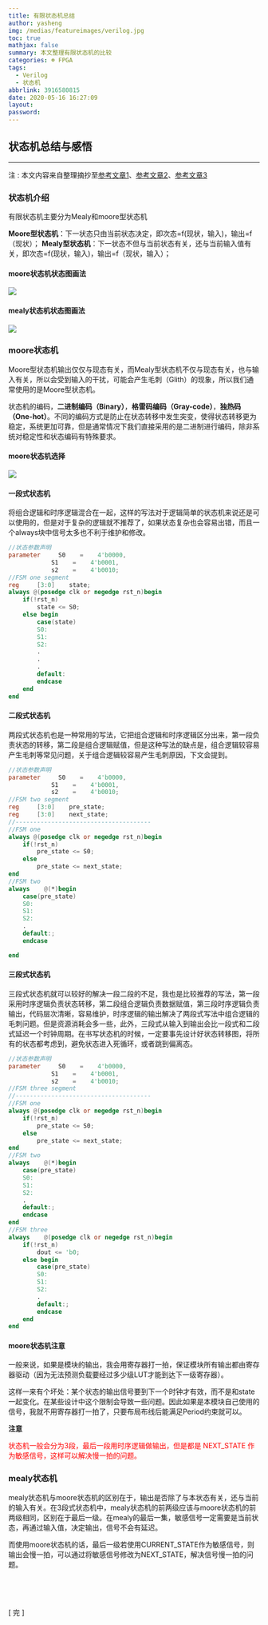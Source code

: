 ```yaml
---
title: 有限状态机总结
author: yasheng
img: /medias/featureimages/verilog.jpg
toc: true
mathjax: false
summary: 本文整理有限状态机的比较
categories: ☸ FPGA
tags:
  - Verilog
  - 状态机
abbrlink: 3916580815
date: 2020-05-16 16:27:09
layout:
password:
---
```


## 状态机总结与感悟

---

注 : 本文内容来自整理摘抄至[参考文章1](https://www.cnblogs.com/zzjjhh250/archive/2010/12/22/1914129.html)、[参考文章2](https://www.cnblogs.com/ninghechuan/p/7898297.html)、[参考文章3](https://www.cnblogs.com/zxl2431/archive/2010/10/07/1845154.html)

### 状态机介绍

有限状态机主要分为Mealy和moore型状态机

**Moore型状态机**：下一状态只由当前状态决定，即次态=f(现状，输入)，输出=f（现状）；
**Mealy型状态机**：下一状态不但与当前状态有关，还与当前输入值有关，即次态=f(现状，输入)，输出=f（现状，输入）；

#### moore状态机状态图画法

<img src="/images/post_images/verilog_fsm_moore_mealy/fsm_01.png">

#### mealy状态机状态图画法

<img src="/images/post_images/verilog_fsm_moore_mealy/fsm_02.png">

### moore状态机

Moore型状态机输出仅仅与现态有关，而Mealy型状态机不仅与现态有关，也与输入有关，所以会受到输入的干扰，可能会产生毛刺（Glith）的现象，所以我们通常使用的是Moore型状态机。

状态机的编码，**二进制编码（Binary）**，**格雷码编码（Gray-code）**，**独热码（One-hot）**。不同的编码方式是防止在状态转移中发生突变，使得状态转移更为稳定，系统更加可靠，但是通常情况下我们直接采用的是二进制进行编码，除非系统对稳定性和状态编码有特殊要求。

#### moore状态机选择

<img src="/images/post_images/verilog_fsm_moore_mealy/fsm_03.png">

#### 一段式状态机

将组合逻辑和时序逻辑混合在一起，这样的写法对于逻辑简单的状态机来说还是可以使用的，但是对于复杂的逻辑就不推荐了，如果状态复杂也会容易出错，而且一个always块中信号太多也不利于维护和修改。

```verilog
//状态参数声明
parameter     S0    =    4'b0000,
            S1    =    4'b0001,
            s2    =    4'b0010;
//FSM one segment
reg     [3:0]    state;
always @(posedge clk or negedge rst_n)begin
    if(!rst_n)
        state <= S0;
    else begin
        case(state)
        S0:
        S1:
        S2:
        .
        .
        .
        default:
        endcase 
    end
end
```

#### 二段式状态机

两段式状态机也是一种常用的写法，它把组合逻辑和时序逻辑区分出来，第一段负责状态的转移，第二段是组合逻辑赋值，但是这种写法的缺点是，组合逻辑较容易产生毛刺等常见问题，关于组合逻辑较容易产生毛刺原因，下文会提到。

```verilog
//状态参数声明
parameter     S0    =    4'b0000,
            S1    =    4'b0001,
            s2    =    4'b0010;
//FSM two segment
reg     [3:0]    pre_state;
reg     [3:0]    next_state;
//--------------------------------------
//FSM one
always @(posedge clk or negedge rst_n)begin
    if(!rst_n)
        pre_state <= S0;
    else 
        pre_state <= next_state;
end
//FSM two
always    @(*)begin
    case(pre_state)
    S0:
    S1:
    S2:
    .
    default:;
    endcase

end
```

#### 三段式状态机

三段式状态机就可以较好的解决一段二段的不足，我也是比较推荐的写法，第一段采用时序逻辑负责状态转移，第二段组合逻辑负责数据赋值，第三段时序逻辑负责输出，代码层次清晰，容易维护，时序逻辑的输出解决了两段式写法中组合逻辑的毛刺问题。但是资源消耗会多一些，此外，三段式从输入到输出会比一段式和二段式延迟一个时钟周期。在书写状态机的时候，一定要事先设计好状态转移图，将所有的状态都考虑到，避免状态进入死循环，或者跳到偏离态。

```verilog
//状态参数声明
parameter     S0    =    4'b0000,
            S1    =    4'b0001,
            s2    =    4'b0010;
//FSM three segment
//--------------------------------------
//FSM one
always @(posedge clk or negedge rst_n)begin
    if(!rst_n)
        pre_state <= S0;
    else 
        pre_state <= next_state;
end
//FSM two
always    @(*)begin
    case(pre_state)
    S0:
    S1:
    S2:
    .
    default:;
    endcase
end
//FSM three
always    @(posedge clk or negedge rst_n)begin
    if(!rst_n)
        dout <= 'b0;
    else begin
        case(pre_state)
        S0:    
        S1:
        S2:
        .
        default:;
        endcase
    end
end
```

#### moore状态机注意

一般来说，如果是模块的输出，我会用寄存器打一拍，保证模块所有输出都由寄存器驱动（因为无法预测负载要经过多少级LUT才能到达下一级寄存器）。

这样一来有个坏处：某个状态的输出信号要到下一个时钟才有效，而不是和state一起变化。在某些设计中这个限制会导致一些问题。因此如果是本模块自己使用的信号，我就不用寄存器打一拍了，只要布局布线后能满足Period约束就可以。 

**注意**

<font color = "red">状态机一般会分为3段，最后一段用时序逻辑做输出，但是都是 NEXT_STATE 作为敏感信号，这样可以解决慢一拍的问题。</font>

### mealy状态机

mealy状态机与moore状态机的区别在于，输出是否除了与本状态有关，还与当前的输入有关。在3段式状态机中，mealy状态机的前两级应该与moore状态机的前两级相同，区别在于最后一级。在mealy的最后一集，敏感信号一定需要是当前状态，再通过输入值，决定输出，信号不会有延迟。

而使用moore状态机的话，最后一级若使用CURRENT_STATE作为敏感信号，则输出会慢一拍，可以通过将敏感信号修改为NEXT_STATE，解决信号慢一拍的问题。

​             

​                

[  完  ]